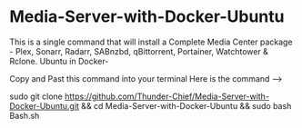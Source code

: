 # Media-Server-with-Docker-Ubuntu
This is a single command that will install a Complete Media Center package - Plex, Sonarr, Radarr, SABnzbd, qBittorrent, Portainer, Watchtower &amp; Rclone. Ubuntu in Docker-  

Copy and Past this command into your terminal 
Here is the command --> 

sudo git clone https://github.com/Thunder-Chief/Media-Server-with-Docker-Ubuntu.git && cd Media-Server-with-Docker-Ubuntu && sudo bash Bash.sh
